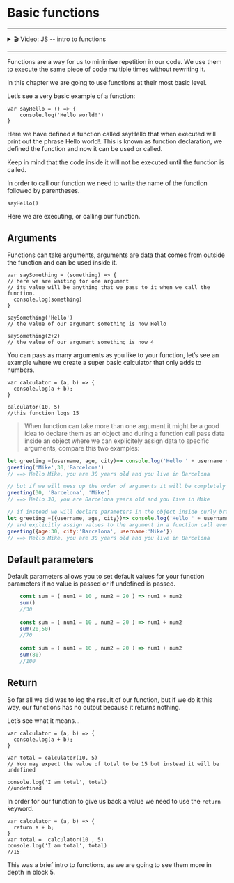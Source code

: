 # Basic functions

---

<details>
    <summary>🎬 Video: JS -- intro to functions</summary><div class='video-container'>
        <iframe width="560" height="315" src="https://www.youtube.com/embed/3-Wi2p3a5V4?rel=0" frameborder="0" allow="accelerometer; autoplay; encrypted-media; gyroscope; picture-in-picture" allowfullscreen></iframe></div>
</details>

---

Functions are a way for us to minimise repetition in our code.
We use them to execute the same piece of code multiple times without rewriting it.

In this  chapter we are going to use functions at their most basic level.

Let’s see a very basic example of a function:


    var sayHello = () => {
        console.log('Hello world!')
    }
    
Here we have defined a function called sayHello that when executed will print out the phrase Hello world!. This is known as function declaration, we defined the function and now it can be used or called.

Keep in mind that the code inside it will not be executed until the function is called.

In order to call our function we need to write the name of the function followed by parentheses.

    sayHello()
    
Here we are executing, or calling our function.



## Arguments

Functions can take arguments, arguments are data that comes from outside the function and can be used inside it.


    var saySomething = (something) => {
    // here we are waiting for one argument
    // its value will be anything that we pass to it when we call the function.
      console.log(something)
    }
    
    saySomething('Hello')
    // the value of our argument something is now Hello
    
    saySomething(2+2)
    // the value of our argument something is now 4


You can pass as many arguments as you like to your function, let’s see an example where we create a super basic calculator that only adds to numbers.


    var calculator = (a, b) => {
      console.log(a + b);
    } 
    
    calculator(10, 5)
    //this function logs 15

> When function can take more than one argument it might be a good idea to declare them as an object and during a function call pass data inside an object where we can explicitely assign data to specific arguments, compare this two examples:

```javascript
let greeting =(username, age, city)=> console.log('Hello ' + username + ', you are ' + age + ' years old and you live in ' + city)
greeting('Mike',30,'Barcelona')
// ==> Hello Mike, you are 30 years old and you live in Barcelona

// but if we will mess up the order of arguments it will be completely unusable output:
greeting(30, 'Barcelona', 'Mike')
// ==> Hello 30, you are Barcelona years old and you live in Mike

// if instead we will declare parameters in the object inside curly brackets
let greeting =({username, age, city})=> console.log('Hello ' + username + ', you are ' + age + ' years old and you live in ' + city)
// and explicitly assign values to the argument in a function call even disregarding the order it will be fine
greeting({age:30, city:'Barcelona', username:'Mike'})
// ==> Hello Mike, you are 30 years old and you live in Barcelona
```

## Default parameters

Default parameters allows you to set default values for your function parameters if no value is passed or if undefined is passed. 

```javascript
    const sum = ( num1 = 10 , num2 = 20 ) => num1 + num2
    sum()
    //30
    
    const sum = ( num1 = 10 , num2 = 20 ) => num1 + num2
    sum(20,50)
    //70
    
    const sum = ( num1 = 10 , num2 = 20 ) => num1 + num2
    sum(80)
    //100
```

## Return

So far all we did was to log the result of our function, but if we do it this way, our functions has no output because it returns nothing.

Let’s see what it means…


    var calculator = (a, b) => {
      console.log(a + b);
    } 
    
    var total = calculator(10, 5)
    // You may expect the value of total to be 15 but instead it will be undefined
    
    console.log('I am total', total)
    //undefined


In order for our function to give us back a value we need to use the  `return`  keyword.


    var calculator = (a, b) => {
      return a + b;
    } 
    var total =  calculator(10 , 5)
    console.log('I am total', total)
    //15


This was a brief intro to functions,  as we are going to see them more in depth in block 5.

